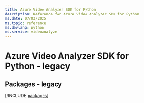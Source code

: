 ```yaml
---
title: Azure Video Analyzer SDK for Python
description: Reference for Azure Video Analyzer SDK for Python
ms.date: 07/03/2025
ms.topic: reference
ms.devlang: python
ms.service: videoanalyzer
---
```

# Azure Video Analyzer SDK for Python - legacy
## Packages - legacy
[!INCLUDE [packages](video-analyzer-index.md)]